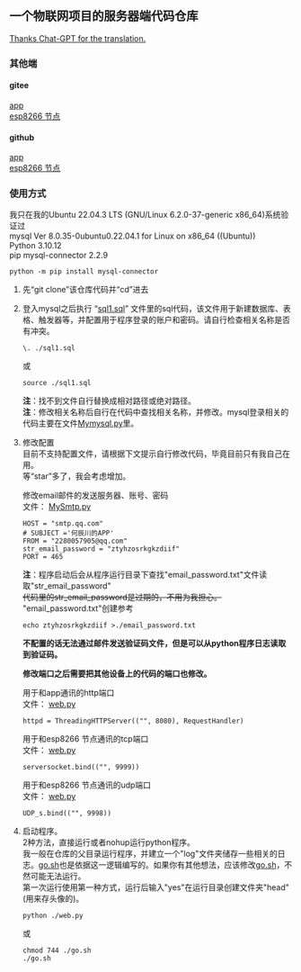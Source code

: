 ## 一个物联网项目的服务器端代码仓库

[Thanks Chat-GPT for the translation.](./README.en.md)

### 其他端
#### gitee
[app](https://gitee.com/he_chen_chuan/BC-app)  
[esp8266 节点](https://gitee.com/he_chen_chuan/node)  

#### github
[app](https://github.com/BAICHEN123/BC-app)  
[esp8266 节点](https://github.com/BAICHEN123/node)  

### 使用方式
我只在我的Ubuntu 22.04.3 LTS (GNU/Linux 6.2.0-37-generic x86_64)系统验证过  
mysql  Ver 8.0.35-0ubuntu0.22.04.1 for Linux on x86_64 ((Ubuntu))   
Python 3.10.12   
pip mysql-connector                       2.2.9
```
python -m pip install mysql-connector
```
1. 先“git clone”该仓库代码并“cd”进去
2. 登入mysql之后执行 “[sql1.sql](./sql1.sql)” 文件里的sql代码，该文件用于新建数据库、表格、触发器等，并配置用于程序登录的账户和密码。请自行检查相关名称是否有冲突。  
    ```
    \. ./sql1.sql
    ```  
    或  
    ```
    source ./sql1.sql
    ```  

    **注**：找不到文件自行替换成相对路径或绝对路径。  
    **注**：修改相关名称后自行在代码中查找相关名称，并修改。mysql登录相关的代码主要在文件[Mymysql.py](./Mymysql.py)里。  
3. 修改配置  
目前不支持配置文件，请根据下文提示自行修改代码，毕竟目前只有我自己在用。  
等“star”多了，我会考虑增加。  

    修改email邮件的发送服务器、账号、密码  
    文件： [MySmtp.py](./MySmtp.py)
    ```  
    HOST = "smtp.qq.com"
    # SUBJECT ='何辰川的APP'
    FROM = "2280057905@qq.com"
    str_email_password = "ztyhzosrkgkzdiif"
    PORT = 465
    ```
    **注**：程序启动后会从程序运行目录下查找"email_password.txt"文件读取"str_email_password"  
    ~~代码里的str_email_password是过期的，不用为我担心。~~  
    "email_password.txt"创建参考  
    ```
    echo ztyhzosrkgkzdiif >./email_password.txt
    ```
    **不配置的话无法通过邮件发送验证码文件，但是可以从python程序日志读取到验证码。**

    **修改端口之后需要把其他设备上的代码的端口也修改。**

    用于和app通讯的http端口  
    文件： [web.py](./web.py)
    ``` 
    httpd = ThreadingHTTPServer(("", 8080), RequestHandler)
    ```


    用于和esp8266 节点通讯的tcp端口  
    文件： [web.py](./web.py)
    ```         
    serversocket.bind(("", 9999))
    ```


    用于和esp8266 节点通讯的udp端口  
    文件： [web.py](./web.py)
    ```         
    UDP_s.bind(("", 9998))
    ```


4. 启动程序。  
    2种方法，直接运行或者nohup运行python程序。  
    我一般在仓库的父目录运行程序，并建立一个"log"文件夹储存一些相关的日志。[go.sh](./go.sh)也是依据这一逻辑编写的。如果你有其他想法，应该修改[go.sh](./go.sh)，不然可能无法运行。  
    第一次运行使用第一种方式，运行后输入"yes"在运行目录创建文件夹"head"(用来存头像的)。

    ```
    python ./web.py
    ```  
    或  
    ```
    chmod 744 ./go.sh
    ./go.sh
    ```  
    





